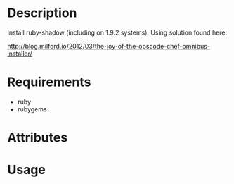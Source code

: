 Description
===========

Install ruby-shadow (including on 1.9.2 systems). Using solution found here:

http://blog.milford.io/2012/03/the-joy-of-the-opscode-chef-omnibus-installer/

Requirements
============

* ruby
* rubygems

Attributes
==========

Usage
=====

